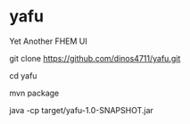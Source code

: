 # yafu

Yet Another FHEM UI

git clone https://github.com/dinos4711/yafu.git 

cd yafu

mvn package 

java -cp target/yafu-1.0-SNAPSHOT.jar

